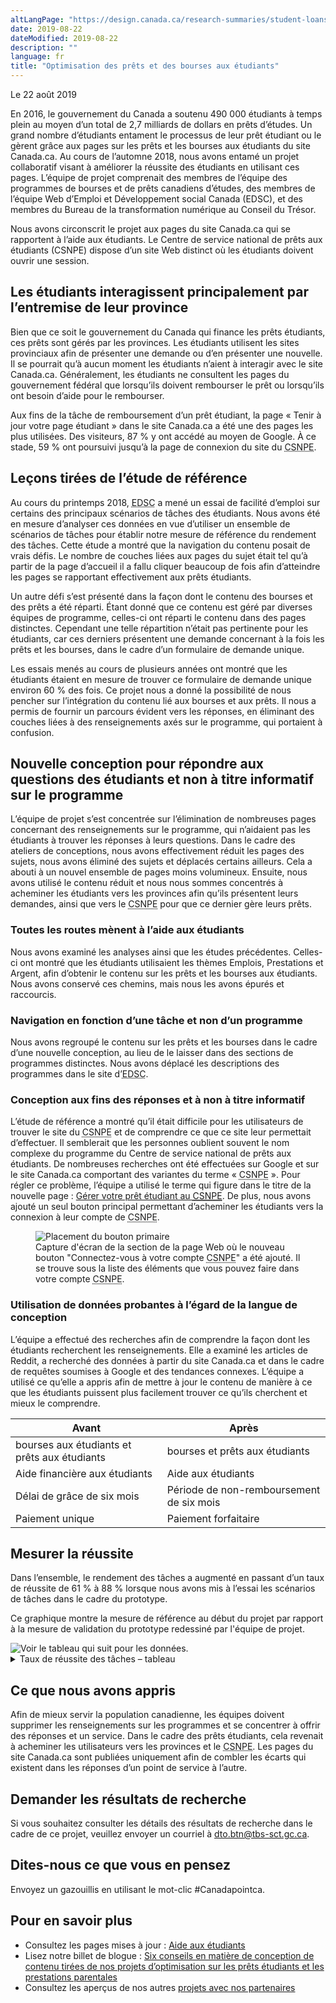 ```yaml
---
altLangPage: "https://design.canada.ca/research-summaries/student-loans-research-summary.html"
date: 2019-08-22
dateModified: 2019-08-22
description: ""
language: fr
title: "Optimisation des prêts et des bourses aux étudiants"
---
```

<p class="post-meta">Le 22 août 2019</p>
<p>En 2016, le gouvernement du Canada a soutenu 490 000 étudiants à temps plein au moyen d’un total de 2,7 milliards de dollars en prêts d’études. Un grand nombre d’étudiants entament le processus de leur prêt étudiant ou le gèrent grâce aux pages sur les prêts et les bourses aux étudiants du site Canada.ca. Au cours de l’automne 2018, nous avons entamé un projet collaboratif visant à améliorer la réussite des étudiants en utilisant ces pages. L’équipe de projet comprenait des membres de l’équipe des programmes de bourses et de prêts canadiens d’études, des membres de l’équipe Web d’Emploi et Développement social Canada (EDSC), et des membres du Bureau de la transformation numérique au Conseil du Trésor.</p>
<p>Nous avons circonscrit le projet aux pages du site Canada.ca qui se rapportent à l’aide aux étudiants. Le Centre de service national de prêts aux étudiants (CSNPE) dispose d’un site Web distinct où les étudiants doivent ouvrir une session.</p>
<h2>Les étudiants interagissent principalement par l’entremise de leur province</h2>
<p>Bien que ce soit le gouvernement du Canada qui finance les prêts étudiants, ces prêts sont gérés par les provinces. Les étudiants utilisent les sites provinciaux afin de présenter une demande ou d’en présenter une nouvelle. Il se pourrait qu’à aucun moment les étudiants n’aient à interagir avec le site Canada.ca. Généralement, les étudiants ne consultent les pages du gouvernement fédéral que lorsqu’ils doivent rembourser le prêt ou lorsqu’ils ont besoin d’aide pour le rembourser. </p>
<p>Aux fins de la tâche de remboursement d’un prêt étudiant, la page «&nbsp;Tenir à jour votre page étudiant&nbsp;» dans le site Canada.ca a été une des pages les plus utilisées. Des visiteurs, 87&nbsp;% y ont accédé au moyen de Google. À ce stade, 59&nbsp;% ont poursuivi jusqu’à la page de connexion du site du <abbr title="Centre de service national de prêts aux étudiants">CSNPE</abbr>.</p>
<h2>Leçons tirées de l’étude de référence</h2>
<p>Au cours du printemps 2018, <abbr title="Emploi et Développement social Canada">EDSC</abbr> a mené un essai de facilité d’emploi sur certains des principaux scénarios de tâches des étudiants. Nous avons été en mesure d’analyser ces données en vue d’utiliser un ensemble de scénarios de tâches pour établir notre mesure de référence du rendement des tâches. Cette étude a montré que la navigation du contenu posait de vrais défis. Le nombre de couches liées aux pages du sujet était tel qu’à partir de la page d’accueil il a fallu cliquer beaucoup de fois afin d’atteindre les pages se rapportant effectivement aux prêts étudiants.</p>
<p>Un autre défi s’est présenté dans la façon dont le contenu des bourses et des prêts a été réparti. Étant donné que ce contenu est géré par diverses équipes de programme, celles-ci ont réparti le contenu dans des pages distinctes. Cependant une telle répartition n’était pas pertinente pour les étudiants, car ces derniers présentent une demande concernant à la fois les prêts et les bourses, dans le cadre d’un formulaire de demande unique.</p>
<p>Les essais menés au cours de plusieurs années ont montré que les étudiants étaient en mesure de trouver ce formulaire de demande unique environ 60&nbsp;% des fois. Ce projet nous a donné la possibilité de nous pencher sur l’intégration du contenu lié aux bourses et aux prêts. Il nous a permis de fournir un parcours évident vers les réponses, en éliminant des couches liées à des renseignements axés sur le programme, qui portaient à confusion.</p>
<h2>Nouvelle conception pour répondre aux questions des étudiants et non à titre informatif sur le programme</h2>
<p>L’équipe de projet s’est concentrée sur l’élimination de nombreuses pages concernant des renseignements sur le programme, qui n’aidaient pas les étudiants à trouver les réponses à leurs questions. Dans le cadre des ateliers de conceptions, nous avons effectivement réduit les pages des sujets, nous avons éliminé des sujets et déplacés certains ailleurs. Cela a abouti à un nouvel ensemble de pages moins volumineux. Ensuite, nous avons utilisé le contenu réduit et nous nous sommes concentrés à acheminer les étudiants vers les provinces afin qu’ils présentent leurs demandes, ainsi que vers le <abbr title="Centre de service national de prêts aux étudiants">CSNPE</abbr> pour que ce dernier gère leurs prêts.</p>
<h3>Toutes les routes mènent à l’aide aux étudiants</h3>
<p>Nous avons examiné les analyses ainsi que les études précédentes. Celles-ci ont montré que les étudiants utilisaient les thèmes Emplois, Prestations et Argent, afin d’obtenir le contenu sur les prêts et les bourses aux étudiants. Nous avons conservé ces chemins, mais nous les avons épurés et raccourcis. </p>
<h3>Navigation en fonction d’une tâche et non d’un programme</h3>
<p>Nous avons regroupé le contenu sur les prêts et les bourses dans le cadre d’une nouvelle conception, au lieu de le laisser dans des sections de programmes distinctes. Nous avons déplacé les descriptions des programmes dans le site d’<abbr title="Emploi et Développement social Canada">EDSC</abbr>.</p>
<h3>Conception aux fins des réponses et à non à titre informatif</h3>
<p>L’étude de référence a montré qu’il était difficile pour les utilisateurs de trouver le site du <abbr title="Centre de service national de prêts aux étudiants">CSNPE</abbr> et de comprendre ce que ce site leur permettait d’effectuer. Il semblerait que les personnes oublient souvent le nom complexe du programme du Centre de service national de prêts aux étudiants. De nombreuses recherches ont été effectuées sur Google et sur le site Canada.ca comportant des variantes du terme «&nbsp;<abbr title="Centre de service national de prêts aux étudiants">CSNPE</abbr>&nbsp;». Pour régler ce problème, l’équipe a utilisé le terme qui figure dans le titre de la nouvelle page&nbsp;:&nbsp;<a href="https://www.canada.ca/fr/services/prestations/education/aide-etudiants/gerer-pret-etudiant.html">Gérer votre prêt étudiant au <abbr title="Centre de service national de prêts aux étudiants">CSNPE</abbr></a>. De plus, nous avons ajouté un seul bouton principal permettant d’acheminer les étudiants vers la connexion à leur compte de <abbr title="Centre de service national de prêts aux étudiants">CSNPE</abbr>. </p>
<figure class="mrgn-tp-lg mrgn-bttm-lg"> <img class="img-responsive border" alt="Placement du bouton primaire" src="/resumes-recherche/images/prets-etudiants/compte-csnpe.png"/>
  <figcaption>Capture d'écran de la section de la page Web où le nouveau bouton "Connectez-vous à votre compte <abbr title="Centre de service national de prêts aux étudiants">CSNPE</abbr>" a été ajouté. Il se trouve sous la liste des éléments que vous pouvez faire dans votre compte <abbr title="Centre de service national de prêts aux étudiants">CSNPE</abbr>.</figcaption>
</figure>
<h3>Utilisation de données probantes à l’égard de la langue de conception</h3>
<p>L’équipe a effectué des recherches afin de comprendre la façon dont les étudiants recherchent les renseignements. Elle a examiné les articles de Reddit, a recherché des données à partir du site Canada.ca et dans le cadre de requêtes soumises à Google et des tendances connexes. L’équipe a utilisé ce qu’elle a appris afin de mettre à jour le contenu de manière à ce que les étudiants puissent plus facilement trouver ce qu’ils cherchent et mieux le comprendre.</p>
<div class="table-bravo mrgn-tp-lg">
  <table class="table table-bordered">
    <thead>
      <tr>
        <th scope="col">Avant</th>
        <th scope="col">Après</th>
      </tr>
    </thead>
    <tbody>
      <tr>
        <td>bourses aux étudiants et prêts aux étudiants</td>
        <td> bourses et prêts aux étudiants </td>
      </tr>
      <tr>
        <td>Aide financière aux étudiants </td>
        <td> Aide aux étudiants </td>
      </tr>
      <tr>
        <td> Délai de grâce de six mois </td>
        <td> Période de non-remboursement de six mois </td>
      </tr>
      <tr>
        <td>Paiement unique </td>
        <td> Paiement forfaitaire </td>
      </tr>
    </tbody>
  </table>
</div>
<h2>Mesurer la réussite</h2>
<p>Dans l’ensemble, le rendement des tâches a augmenté en passant d’un taux de réussite de 61&nbsp;% à 88&nbsp;% lorsque nous avons mis à l’essai les scénarios de tâches dans le cadre du prototype. </p>
<p>Ce graphique montre la mesure de référence au début du projet par rapport à la mesure de validation du prototype redessiné par l'équipe de projet.</p>
<img class="img-responsive hidden-sm hidden-xs" alt="Voir le tableau qui suit pour les données." src="/resumes-recherche/images/prets-etudiants/prets-etudiants-taux-de-reussite.png"/>
<div class="row col-md-9 mrgn-bttm-lg">
  <details>
    <summary> Taux de réussite des tâches – tableau </summary>
    <div class="table-bravo">
      <table class="table table-bordered">
        <thead>
          <tr>
            <th scope="col">Tâche</th>
            <th scope="col">Base</th>
            <th scope="col">Validation</th>
          </tr>
        </thead>
        <tbody>
          <tr>
            <td>Prêt canadien aux apprentis</td>
            <td  >80&nbsp;%</td>
            <td>88&nbsp;%</td>
          </tr>
          <tr>
            <td>Temps partiel</td>
            <td>72&nbsp;%</td>
            <td>100&nbsp;%</td>
          </tr>
          <tr>
            <td>Prêt et subvention</td>
            <td  >61&nbsp;%</td>
            <td>88&nbsp;%</td>
          </tr>
          <tr>
            <td>Mise à jour des renseignements bancaires</td>
            <td  >15&nbsp;%</td>
            <td>82&nbsp;%</td>
          <tr>
            <td>Rembourser les prêts étudiants</td>
            <td  >57&nbsp;%</td>
            <td>100&nbsp;%</td>
          </tr>
            </tr>
            <tr>
            <td>Aide au remboursement</td>
            <td  >86&nbsp;%</td>
            <td>100&nbsp;%</td>
          </tr>
        </tbody>
      </table>
    </div>
  </details>
</div>
<h2>Ce que nous avons appris</h2>
<p>Afin de mieux servir la population canadienne, les équipes doivent supprimer les renseignements sur les programmes et se concentrer à offrir des réponses et un service. Dans le cadre des prêts étudiants, cela revenait à acheminer les utilisateurs vers les provinces et le <abbr title="Centre de service national de prêts aux étudiants">CSNPE</abbr>. Les pages du site Canada.ca sont publiées uniquement afin de combler les écarts qui existent dans les réponses d’un point de service à l’autre. </p>
<h2>Demander les résultats de recherche</h2>
<p>Si vous souhaitez consulter les détails des résultats de recherche dans le cadre de ce projet, veuillez envoyer un courriel à <a href="mailto:dto.btn@tbs-sct.gc.ca">dto.btn@tbs-sct.gc.ca</a>.</p>
<h2>Dites-nous ce que vous en pensez</h2>
<p>Envoyez un gazouillis en utilisant le mot-clic #Canadapointca.</p>
<h2>Pour en savoir plus</h2>
<ul>
  <li>Consultez les pages mises à jour&nbsp;: <a href="https://www.canada.ca/fr/services/prestations/education/aide-etudiants.html">Aide aux étudiants</a></li>
  <li>Lisez notre billet de blogue&nbsp;:&nbsp;<a href=" {{ '/2019/08/26/conseils-conception-contentu.html' | prepend: site.urlalt[ page.language ] }} ">Six conseils en matière de conception de contenu tirées de nos projets d’optimisation sur les prêts étudiants et les prestations parentales</a></li>
  <li>Consultez les aperçus de nos autres <a href=" {{ '/pages/apercu-projet.html#projets' | prepend: site.urlalt[ page.language ] }} ">projets avec nos partenaires</a></li>
</ul>